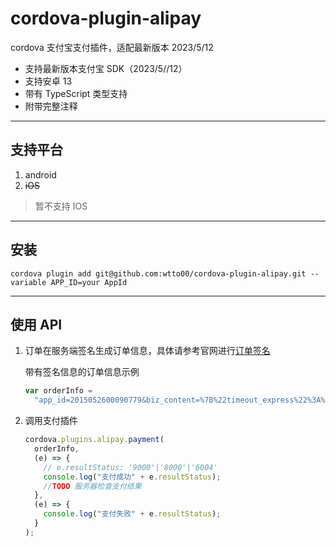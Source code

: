 # cordova-plugin-alipay

cordova 支付宝支付插件，适配最新版本 2023/5/12

- 支持最新版本支付宝 SDK（2023/5//12）
- 支持安卓 13
- 带有 TypeScript 类型支持
- 附带完整注释

---

## 支持平台

1. android
2. ~~iOS~~

> 暂不支持 IOS

---

## 安装

```shell
cordova plugin add git@github.com:wtto00/cordova-plugin-alipay.git --variable APP_ID=your AppId
```

---

## 使用 API

1. 订单在服务端签名生成订单信息，具体请参考官网进行[订单签名](https://docs.open.alipay.com/204/105465/)

   带有签名信息的订单信息示例

   ```javascript
   var orderInfo =
     "app_id=2015052600090779&biz_content=%7B%22timeout_express%22%3A%2230m%22%2C%22product_code%22%3A%22QUICK_MSECURITY_PAY%22%2C%22total_amount%22%3A%220.01%22%2C%22subject%22%3A%221%22%2C%22body%22%3A%22%E6%88%91%E6%98%AF%E6%B5%8B%E8%AF%95%E6%95%B0%E6%8D%AE%22%2C%22out_trade_no%22%3A%22IQJZSRC1YMQB5HU%22%7D&charset=utf-8&format=json&method=alipay.trade.app.pay&notify_url=http%3A%2F%2Fdomain.merchant.com%2Fpayment_notify&sign_type=RSA2&timestamp=2016-08-25%2020%3A26%3A31&version=1.0&sign=cYmuUnKi5QdBsoZEAbMXVMmRWjsuUj%2By48A2DvWAVVBuYkiBj13CFDHu2vZQvmOfkjE0YqCUQE04kqm9Xg3tIX8tPeIGIFtsIyp%2FM45w1ZsDOiduBbduGfRo1XRsvAyVAv2hCrBLLrDI5Vi7uZZ77Lo5J0PpUUWwyQGt0M4cj8g%3D";
   ```

2. 调用支付插件

   ```javascript
   cordova.plugins.alipay.payment(
     orderInfo,
     (e) => {
       // e.resultStatus: '9000'|'8000'|'6004'
       console.log("支付成功" + e.resultStatus);
       //TODO 服务器检查支付结果
     },
     (e) => {
       console.log("支付失败" + e.resultStatus);
     }
   );
   ```
